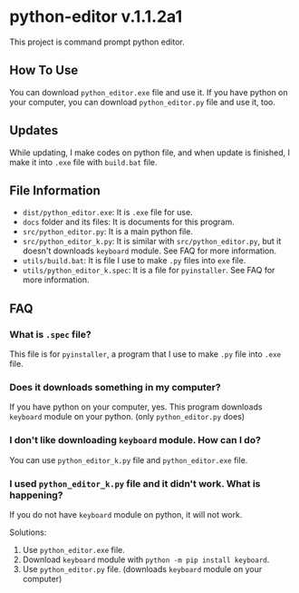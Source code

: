 # python-editor v.1.1.2a1

This project is command prompt python editor.

## How To Use

You can download `python_editor.exe` file and use it. If you have python on your computer, you can download `python_editor.py` file and use it, too.

## Updates

While updating, I make codes on python file, and when update is finished, I make it into `.exe` file with `build.bat` file.

## File Information

- `dist/python_editor.exe`: It is `.exe` file for use.
- `docs` folder and its files: It is documents for this program.
- `src/python_editor.py`: It is a main python file.
- `src/python_editor_k.py`: It is similar with `src/python_editor.py`, but it doesn't downloads `keyboard` module. See FAQ for more information.
- `utils/build.bat`: It is file I use to make `.py` files into `exe` file.
- `utils/python_editor_k.spec`: It is a file for `pyinstaller`. See FAQ for more information.

## FAQ

### What is `.spec` file?

This file is for `pyinstaller`, a program that I use to make `.py` file into `.exe` file.

### Does it downloads something in my computer?

If you have python on your computer, yes. This program downloads `keyboard` module on your python. (only `python_editor.py` does)

### I don't like downloading `keyboard` module. How can I do?

You can use `python_editor_k.py` file and `python_editor.exe` file.

### I used `python_editor_k.py` file and it didn't work. What is happening?

If you do not have `keyboard` module on python, it will not work.

Solutions:

1. Use `python_editor.exe` file.
2. Download `keyboard` module with `python -m pip install keyboard`.
3. Use `python_editor.py` file. (downloads `keyboard` module on your computer)
